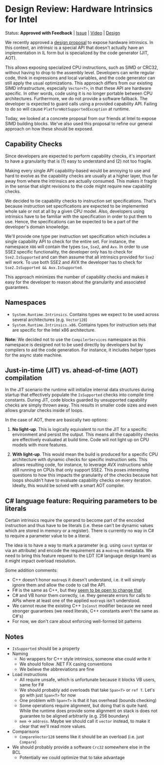 # Design Review: Hardware Intrinsics for Intel

Status: **Approved with Feedback** | [Issue] | [Video] | [Design]

[Issue]: https://github.com/dotnet/corefx/issues/22940
[Video]: https://www.youtube.com/watch?v=52Fjrhx7pKU
[Design]: https://github.com/dotnet/designs/blob/master/accepted/platform-intrinsics.md

We recently approved a [design proposal][Design] to expose hardware intrinsics.
In this context, an *intrinsic* is a special API that doesn't actually have an
implementation in IL form but is specialized by the code generator (JIT, AOT).

This allows exposing specialized CPU instructions, such as SIMD or CRC32,
without having to drop to the assembly level. Developers can write regular code,
think in expressions and local variables, and the code generator can still apply
the usual optimizations. This approach differs from our existing SIMD
infrastructure, especially `Vector<T>`, in that these API are hardware specific.
In other words, code using it is no longer portable between CPU architectures.
Furthermore, we do not provide a software fallback. The developer is expected to
guard calls using a provided capability API. Failing to do so will cause
`PlatformNotSupportedException` at runtime.

Today, we looked at a concrete proposal from our friends at Intel to expose SIMD
building blocks. We've also used this proposal to refine our general approach on
how these should be exposed.

## Capability Checks

Since developers are expected to perform capability checks, it's important to
have a granularity that is (1) easy to understand and (2) not too fragile.

Making every single API capability-based would be annoying to use and hard to
evolve as the capability checks are usually at a higher layer, thus far away
from where the intrinsics are actually consumed. This makes it fragile in the
sense that slight revisions to the code might require new capability checks.

We decided to tie capability checks to instruction set specifications. That's
because instruction set specifications are expected to be implemented whole sale
or not at all by a given CPU model. Also, developers using intrinsics have to be
familiar with the specification in order to put them to use. Hence, the
specifications can be expected to be a part of the developer's domain knowledge.

We'll provide one type per instruction set specification which includes a single
capability API to check for the entire set. For instance, the namespace `X86`
will contain the types `Sse`, `Sse2`, and `Avx`. In order to use SSE2 specific
functionality, the developer only has to check for `Sse2.IsSupported` and can
then assume that all intrinsics provided for `Sse2` will work. To use both SSE2
and AVX the developer has to check for `Sse2.IsSupported && Avx.IsSupported`.

This approach minimizes the number of capability checks and makes it easy for
the developer to reason about the granularity and associated guarantees.

## Namespaces

* `System.Runtime.Intrinsics`. Contains types we expect to be used across
  several architectures (e.g. `Vector128`)
* `System.Runtime.Intrinsics.x86`. Contains types for instruction sets that
  are specific for the Intel x86 architecture.

**Note:** We decided not to use the `CompilerServices` namespace as this
namespace is designed not to be used directly by developers but by compilers to
aid the code generation. For instance, it includes helper types for the async
state machine.

## Just-in-time (JIT) vs. ahead-of-time (AOT) compilation

In the JIT scenario the runtime will initialize internal data structures during
startup that effectively populate the `IsSupported` checks into compile time
constants. During JIT, code blocks guarded by unsupported capability checks are
simply thrown away. This results in smaller code sizes and even allows granular
checks inside of loops.

In the case of AOT, there are basically two options:

1. **No light-up**. This is logically equivalent to run the JIT for a specific
   environment and persist the output. This means all the capability checks are
   effectively evaluated at build time. Code will not light up on CPU models
   with more features.

2. **With light-up**. This would mean the build is produced for a specific CPU
   architecture with dynamic checks for specific instruction sets. This allows
   resulting code, for instance, to leverage AVX instructions while still
   running on CPUs that only support SSE2. This poses interesting questions to
   how this impacts the granularity of the checks because hot loops shouldn't
   have to evaluate capability checks on every iteration. Ideally, this would be
   solved with a smart AOT compiler.

## C# language feature: Requiring parameters to be literals

Certain intrinsics require the operand to become part of the encoded instruction
and thus have to be literals (i.e. these can't be dynamic values which are
stored in memory or a register). There is currently no way in C# to require a
parameter value to be a literal.

The idea is to have a way to mark a parameter (e.g. using `const` syntax or via
an attribute) and encode the requirement as a `modreq` in metadata. We need to
bring this feature request to the LDT (C# language design team) as it might
impact overload resolution.

Some addition comments:

* C++ doesn't honor `modreq`s it doesn't understand, i.e. it will simply ignore
  them and allow the code to call the API.
* F# is the same as C++, but they
  [seem to be open to change that](https://github.com/Microsoft/visualfsharp/issues/3105)
* C# and VB honor them correctly, i.e. they generate errors for calls to APIs
  where at least one of the applied `modreq`s isn't understood.
* We cannot reuse the existing C++ `IsConst` modifier because we need stronger
  guarantees (we need literals, C++ constants aren't the same as C#'s)
* For now, we don't care about enforcing well-formed bit patterns

## Notes

* `IsSupported` should be a property
* Naming
    - No wrappers for C++ style intrinsics, someone else could write it
    - We should follow .NET FX casing conventions
    - We believe the abbreviations are fine
* Load instructions
    - All require unsafe, which is unfortunate because it blocks VB users,
      same for F#
    - We should probably add overloads that take `Span<T>` or `ref T`. Let's
      go with just `Span<T>` for now
    - One problem with `Span<T>` is that it has overhead (bounds checking)
    - Some operations require alignment, but doing that is quite hard. While the
      runtime does provide some alignment on stack is does not guarantee to be
      aligned arbitrarily (e.g. 256 boundary)
    - `mem` -> `address`. Maybe we should call it `vector` instead, to make it
      clear that we'll read more values.
* Comparisons
    - `CompareVector128` seems like it should be an overload (i.e. just
      `Compare`)
* We should probably provide a software `Crc32` somewhere else in the BCL
    - Potentially we could optimize that to take advantage
